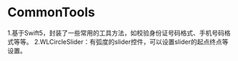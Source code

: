 # CommonTools
1.基于Swift5，封装了一些常用的工具方法，如校验身份证号码格式、手机号码格式等等。 
2.WLCircleSlider：有弧度的slider控件，可以设置slider的起点终点等设置。
